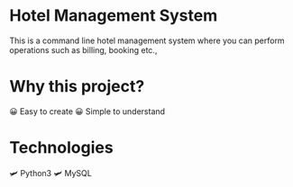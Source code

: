 # Hotel Management System
This is a command line hotel management system where you can perform operations such as billing, booking etc.,

# Why this project?
:grinning: Easy to create
:grinning: Simple to understand

# Technologies
:small_airplane: Python3
:small_airplane: MySQL
